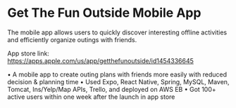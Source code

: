 # Get The Fun Outside Mobile App

The mobile app allows users to quickly discover interesting offline activities and efficiently organize outings with friends.

App store link: https://apps.apple.com/us/app/getthefunoutside/id1454336645

•	A mobile app to create outing plans with friends more easily with reduced decision & planning time
•	Used Expo, React Native, Spring, MySQL, Maven, Tomcat, Ins/Yelp/Map APIs, Trello, and deployed on AWS EB
•	Got 100+ active users within one week after the launch in app store

